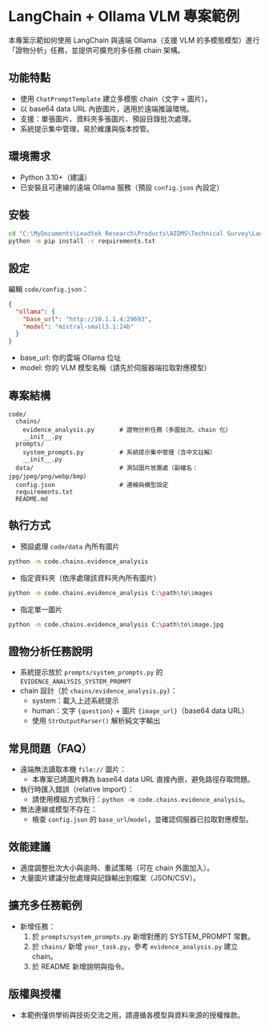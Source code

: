 # LangChain + Ollama VLM 專案範例

本專案示範如何使用 LangChain 與遠端 Ollama（支援 VLM 的多模態模型）進行「證物分析」任務，並提供可擴充的多任務 chain 架構。

## 功能特點
- 使用 `ChatPromptTemplate` 建立多模態 chain（文字 + 圖片）。
- 以 base64 data URL 內嵌圖片，適用於遠端推論環境。
- 支援：單張圖片、資料夾多張圖片、預設目錄批次處理。
- 系統提示集中管理，易於維護與版本控管。

## 環境需求
- Python 3.10+（建議）
- 已安裝且可連線的遠端 Ollama 服務（預設 `config.json` 內設定）

## 安裝
```bash
cd "C:\MyDocuments\Leadtek Research\Products\AIDMS\Technical Survey\LangChain\code"
python -m pip install -r requirements.txt
```

## 設定
編輯 `code/config.json`：
```json
{
  "ollama": {
    "base_url": "http://10.1.1.4:29693",
    "model": "mistral-small3.1:24b"
  }
}
```
- base_url: 你的雲端 Ollama 位址
- model: 你的 VLM 模型名稱（請先於伺服器端拉取對應模型）

## 專案結構
```
code/
  chains/
    evidence_analysis.py       # 證物分析任務（多圖批次、chain 化）
    __init__.py
  prompts/
    system_prompts.py          # 系統提示集中管理（含中文註解）
    __init__.py
  data/                        # 測試圖片放置處（副檔名：jpg/jpeg/png/webp/bmp）
  config.json                  # 連線與模型設定
  requirements.txt
  README.md
```

## 執行方式
- 預設處理 `code/data` 內所有圖片
```bash
python -m code.chains.evidence_analysis
```
- 指定資料夾（依序處理該資料夾內所有圖片）
```bash
python -m code.chains.evidence_analysis C:\path\to\images
```
- 指定單一圖片
```bash
python -m code.chains.evidence_analysis C:\path\to\image.jpg
```

## 證物分析任務說明
- 系統提示放於 `prompts/system_prompts.py` 的 `EVIDENCE_ANALYSIS_SYSTEM_PROMPT`
- chain 設計（於 `chains/evidence_analysis.py`）：
  - system：載入上述系統提示
  - human：文字 `{question}` + 圖片 `{image_url}`（base64 data URL）
  - 使用 `StrOutputParser()` 解析純文字輸出

## 常見問題（FAQ）
- 遠端無法讀取本機 `file://` 圖片：
  - 本專案已將圖片轉為 base64 data URL 直接內嵌，避免路徑存取問題。
- 執行時匯入錯誤（relative import）：
  - 請使用模組方式執行：`python -m code.chains.evidence_analysis`。
- 無法連線或模型不存在：
  - 檢查 `config.json` 的 `base_url`/`model`，並確認伺服器已拉取對應模型。

## 效能建議
- 適度調整批次大小與逾時、重試策略（可在 chain 外圍加入）。
- 大量圖片建議分批處理與記錄輸出到檔案（JSON/CSV）。

## 擴充多任務範例
- 新增任務：
  1. 於 `prompts/system_prompts.py` 新增對應的 SYSTEM_PROMPT 常數。
  2. 於 `chains/` 新增 `your_task.py`，參考 `evidence_analysis.py` 建立 chain。
  3. 於 README 新增說明與指令。

## 版權與授權
- 本範例僅供學術與技術交流之用，請遵循各模型與資料來源的授權條款。
